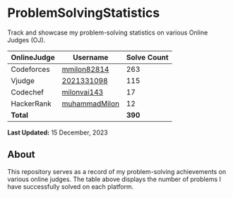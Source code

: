 # ProblemSolvingStatistics

Track and showcase my problem-solving statistics on various Online Judges (OJ).

| OnlineJudge | Username | Solve Count |
| ------------ | ------------ | ------------ |
| Codeforces | [mmilon82814](https://codeforces.com/profile/mmilon82814) | 263 |
| Vjudge | [2021331098](https://vjudge.net/user/2021331098) | 115 |
| Codechef | [milonvai143](https://www.codechef.com/users/milonvai143) | 17 |
| HackerRank | [muhammadMilon](https://www.hackerrank.com/profile/muhammadMilon) | 12 |
| **Total** | | **390** |

**Last Updated:** 15 December, 2023

## About

This repository serves as a record of my problem-solving achievements on various online judges. The table above displays the number of problems I have successfully solved on each platform.
